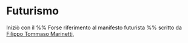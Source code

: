 # Futurismo
Iniziò con il 
%% Forse riferimento al manifesto futurista %%
scritto da [Filippo Tommaso Marinetti](Filippo%20Tommaso%20Marinetti.md), 